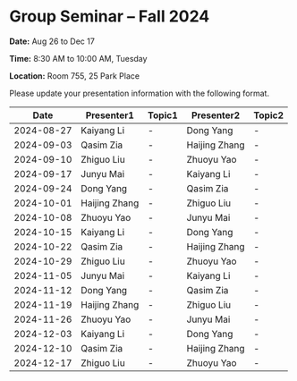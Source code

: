 # Group Seminar – Fall 2024

**Date:** Aug 26 to Dec 17

**Time:** 8:30 AM to 10:00 AM, Tuesday

**Location:** Room 755, 25 Park Place

Please update your presentation information with the following format.

| Date       | Presenter1     | Topic1 | Presenter2     | Topic2 |
|------------|----------------|--------|----------------|--------|
| 2024-08-27 | Kaiyang Li      | -      | Dong Yang      | -      |
| 2024-09-03 |   Qasim Zia  | -      |  Haijing Zhang  | -      |
| 2024-09-10 | Zhiguo Liu      | -      | Zhuoyu Yao     | -      |
| 2024-09-17 | Junyu Mai       | -      | Kaiyang Li     | -      |
| 2024-09-24 | Dong Yang       | -      | Qasim Zia   | -      |
| 2024-10-01 |    Haijing Zhang   | -      | Zhiguo Liu     | -      |
| 2024-10-08 | Zhuoyu Yao      | -      | Junyu Mai      | -      |
| 2024-10-15 | Kaiyang Li      | -      | Dong Yang      | -      |
| 2024-10-22 |  Qasim Zia | -      |   Haijing Zhang     | -      |
| 2024-10-29 | Zhiguo Liu      | -      | Zhuoyu Yao     | -      |
| 2024-11-05 | Junyu Mai       | -      | Kaiyang Li     | -      |
| 2024-11-12 | Dong Yang       | -      | Qasim Zia    | -      |
| 2024-11-19 | Haijing Zhang     | -      | Zhiguo Liu     | -      |
| 2024-11-26 | Zhuoyu Yao      | -      | Junyu Mai      | -      |
| 2024-12-03 | Kaiyang Li      | -      | Dong Yang      | -      |
| 2024-12-10 | Qasim Zia    | -      | Haijing Zhang  | -      |
| 2024-12-17 | Zhiguo Liu      | -      | Zhuoyu Yao     | -      |


